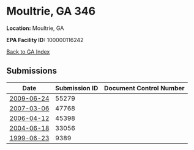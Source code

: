 # Moultrie, GA 346

**Location:** Moultrie, GA

**EPA Facility ID:** 100000116242

[Back to GA Index](../../index.md)

## Submissions

| Date | Submission ID | Document Control Number |
|------|--------------|-------------------------|
| [2009-06-24](submissions/55279.md) | 55279 |  |
| [2007-03-06](submissions/47768.md) | 47768 |  |
| [2006-04-12](submissions/45398.md) | 45398 |  |
| [2004-06-18](submissions/33056.md) | 33056 |  |
| [1999-06-23](submissions/9389.md) | 9389 |  |
